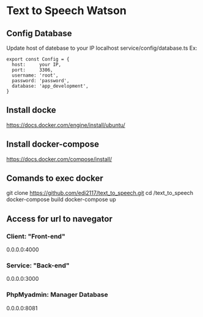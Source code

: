 # Text to Speech Watson
## Config Database
Update host of datebase to your IP localhost
service/config/database.ts 
Ex:
```
export const Config = {
  host:     your IP,
  port:     3306,
  username: 'root',
  password: 'password',
  database: 'app_development',
}
```
## Install docke 

https://docs.docker.com/engine/install/ubuntu/

## Install docker-compose

https://docs.docker.com/compose/install/

## Comands to exec docker
git clone https://github.com/edi2117/text_to_speech.git
cd /text_to_speech
docker-compose build
docker-compose up

## Access for url to navegator

### Client: "Front-end"
0.0.0.0:4000

### Service: "Back-end"
0.0.0.0:3000

### PhpMyadmin: Manager Database

0.0.0.0:8081

